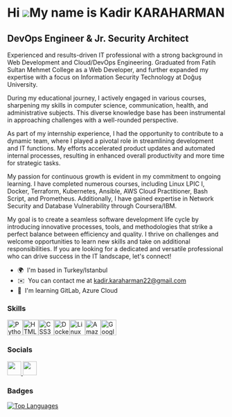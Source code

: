 Hi ![](https://user-images.githubusercontent.com/18350557/176309783-0785949b-9127-417c-8b55-ab5a4333674e.gif)My name is Kadir KARAHARMAN
========================================================================================================================================

DevOps Engineer & Jr. Security Architect
----------------------------------------

Experienced and results-driven IT professional with a strong background in Web Development and Cloud/DevOps Engineering. Graduated from Fatih Sultan Mehmet College as a Web Developer, and further expanded my expertise with a focus on Information Security Technology at Doğuş University.

During my educational journey, I actively engaged in various courses, sharpening my skills in computer science, communication, health, and administrative subjects. This diverse knowledge base has been instrumental in approaching challenges with a well-rounded perspective. 

As part of my internship experience, I had the opportunity to contribute to a dynamic team, where I played a pivotal role in streamlining development and IT functions. My efforts accelerated product updates and automated internal processes, resulting in enhanced overall productivity and more time for strategic tasks.

My passion for continuous growth is evident in my commitment to ongoing learning. I have completed numerous courses, including Linux LPIC I, Docker, Terraform, Kubernetes, Ansible, AWS Cloud Practitioner, Bash Script, and Prometheus. Additionally, I have gained expertise in Network Security and Database Vulnerability through Coursera/IBM. 

My goal is to create a seamless software development life cycle by introducing innovative processes, tools, and methodologies that strike a perfect balance between efficiency and quality. I thrive on challenges and welcome opportunities to learn new skills and take on additional responsibilities.
If you are looking for a dedicated and versatile professional who can drive success in the IT landscape, let's connect!

* 🌍  I'm based in Turkey/Istanbul
* ✉️  You can contact me at [kadir.karaharman22@gmail.com](mailto:kadir.karaharman22@gmail.com)
* 🧠  I'm learning GitLab, Azure Cloud

### Skills


<p align="left">
<a href="https://www.python.org/" target="_blank" rel="noreferrer"><img src="https://raw.githubusercontent.com/danielcranney/readme-generator/main/public/icons/skills/python-colored.svg" width="36" height="36" alt="Python" /></a><a href="https://developer.mozilla.org/en-US/docs/Glossary/HTML5" target="_blank" rel="noreferrer"><img src="https://raw.githubusercontent.com/danielcranney/readme-generator/main/public/icons/skills/html5-colored.svg" width="36" height="36" alt="HTML5" /></a><a href="https://www.w3.org/TR/CSS/#css" target="_blank" rel="noreferrer"><img src="https://raw.githubusercontent.com/danielcranney/readme-generator/main/public/icons/skills/css3-colored.svg" width="36" height="36" alt="CSS3" /></a><a href="https://www.docker.com/" target="_blank" rel="noreferrer"><img src="https://raw.githubusercontent.com/danielcranney/readme-generator/main/public/icons/skills/docker-colored.svg" width="36" height="36" alt="Docker" /></a><a href="https://www.linux.org" target="_blank" rel="noreferrer"><img src="https://raw.githubusercontent.com/danielcranney/readme-generator/main/public/icons/skills/linux-colored.svg" width="36" height="36" alt="Linux" /></a><a href="https://aws.amazon.com" target="_blank" rel="noreferrer"><img src="https://raw.githubusercontent.com/danielcranney/readme-generator/main/public/icons/skills/aws-colored.svg" width="36" height="36" alt="Amazon Web Services" /></a><a href="https://cloud.google.com/" target="_blank" rel="noreferrer"><img src="https://raw.githubusercontent.com/danielcranney/readme-generator/main/public/icons/skills/googlecloud-colored.svg" width="36" height="36" alt="Google Cloud" /></a>
</p>


### Socials

<p align="left"> <a href="https://www.github.com/kadirkaraharman" target="_blank" rel="noreferrer"> <picture> <source media="(prefers-color-scheme: dark)" srcset="https://raw.githubusercontent.com/danielcranney/readme-generator/main/public/icons/socials/github-dark.svg" /> <source media="(prefers-color-scheme: light)" srcset="https://raw.githubusercontent.com/danielcranney/readme-generator/main/public/icons/socials/github.svg" /> <img src="https://raw.githubusercontent.com/danielcranney/readme-generator/main/public/icons/socials/github.svg" width="32" height="32" /> </picture> </a> <a href="https://www.linkedin.com/in/kadir-karaharman-3866a5226/" target="_blank" rel="noreferrer"> <picture> <source media="(prefers-color-scheme: dark)" srcset="https://raw.githubusercontent.com/danielcranney/readme-generator/main/public/icons/socials/linkedin-dark.svg" /> <source media="(prefers-color-scheme: light)" srcset="https://raw.githubusercontent.com/danielcranney/readme-generator/main/public/icons/socials/linkedin.svg" /> <img src="https://raw.githubusercontent.com/danielcranney/readme-generator/main/public/icons/socials/linkedin.svg" width="32" height="32" /> </picture> </a></p>

### Badges

<a href="https://github.com/kadirkaraharman" align="left"><img src="https://github-readme-stats.vercel.app/api/top-langs/?username=kadirkaraharman&langs_count=10&title_color=ffffff&text_color=ffffff&icon_color=ffffff&bg_color=1c1917&hide_border=true&locale=en&custom_title=Top%20%Languages" alt="Top Languages" /></a>
